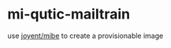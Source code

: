 mi-qutic-mailtrain
===============

use [joyent/mibe](https://github.com/joyent/mibe) to create a provisionable image
